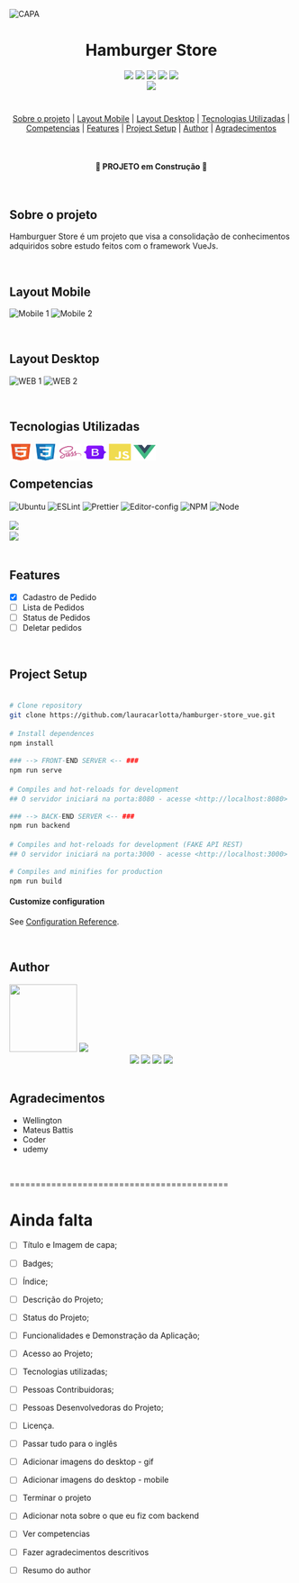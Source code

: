 ![CAPA](https://github.com/lauracarlotta/hamburger-store_vue/blob/main/src/assets/images/readme/burger-banner.png)

<h1 align="center">Hamburger Store</h1>

<div align="center">

<img src="https://img.shields.io/static/v1?label=Vue.JS&message=framework&color=4FC08D&style=for-the-badge&logo=vuedotjs"/>
<img src="https://img.shields.io/static/v1?label=SASS&message=pre-processor&color=CC6699&style=for-the-badge&logo=sass"/>
<img src="https://img.shields.io/github/repo-size/lauracarlotta/hamburger-store_vue?color=FF5&style=for-the-badge">
<img src="https://img.shields.io/github/last-commit/lauracarlotta/hamburger-store_vue?color=e05c5c&style=for-the-badge">
<a href="https://github.com/lauracarlotta/hamburger-store_vue/blob/main/LICENSE"><img src="https://img.shields.io/github/license/lauracarlotta/hamburger-store_vue?color=258AAF&style=for-the-badge"></a>

</div>

<div align="center">
	<img src="http://img.shields.io/static/v1?label=STATUS&message=EM%20DESENVOLVIMENTO&color=RED&style=for-the-badge"/>
</div>

#

<p align="center">
 <a href="#sobre-o-projeto">Sobre o projeto</a> |
 <a href="#layout-mobile">Layout Mobile</a> |
 <a href="#layout-desktop">Layout Desktop</a> |
 <a href="#tecnologias-utilizadas">Tecnologias Utilizadas</a> |
 <a href="#competencias">Competencias</a> |
 <a href="#features">Features</a> |
 <a href="#project-setup">Project Setup</a> |
 <a href="#author">Author</a> |
 <a href="#agradecimentos">Agradecimentos</a>
</p>

<br/>

<h4 align="center">🚧 PROJETO em Construção 🚧 </h4>

<br/>

## Sobre o projeto

Hamburguer Store é um projeto que visa a consolidação de conhecimentos adquiridos sobre estudo feitos com o framework VueJs.

<br/>

## Layout Mobile
![Mobile 1](http://link.com/assets) ![Mobile 2](http://link.com)

<br/>

## Layout Desktop
![WEB 1](http://link.com) ![WEB 2](http://link.com)

<br/>

## Tecnologias Utilizadas
<div style="display: inline-block;">
  <img align="center" alt="HTML" height="30" width="40" src="https://raw.githubusercontent.com/devicons/devicon/master/icons/html5/html5-original.svg">
  <img align="center" alt="CSS" height="30" width="40" src="https://raw.githubusercontent.com/devicons/devicon/master/icons/css3/css3-original.svg">
  <img align="center" alt="SASS" height="30" width="40" src="https://raw.githubusercontent.com/devicons/devicon/master/icons/sass/sass-original.svg">
  <img align="center" alt="Bootstrap" height="30" width="40" src="https://raw.githubusercontent.com/devicons/devicon/master/icons/bootstrap/bootstrap-original.svg">
  <img align="center" alt="Js" height="30" width="40" src="https://raw.githubusercontent.com/devicons/devicon/master/icons/javascript/javascript-plain.svg">
  <img align="center" alt="Vue" height="30" width="40" src="https://raw.githubusercontent.com/devicons/devicon/master/icons/vuejs/vuejs-original.svg">
</div>

<br/>

## Competencias
<div>
	<img align="center" alt="Ubuntu" height="30" width="100" src="https://img.shields.io/badge/Ubuntu-E95420?style=for-the-badge&logo=ubuntu&logoColor=white">
	<img align="center" alt="ESLint" height="30" width="100" src="https://img.shields.io/badge/eslint-3A33D1?style=for-the-badge&logo=eslint&logoColor=white">
	<img align="center" alt="Prettier" height="30" width="100" src="https://img.shields.io/badge/prettier-1A2C34?style=for-the-badge&logo=prettier&logoColor=F7BA3E">
	<img align="center" alt="Editor-config" height="30" width="130" src="https://img.shields.io/badge/Editor%20Config-E0EFEF?style=for-the-badge&logo=editorconfig&logoColor=000">
	<img align="center" alt="NPM" height="30" width="100" src="https://img.shields.io/badge/NPM-F00?style=for-the-badge&logo=npm&logoColor=red">
	<img align="center" alt="Node" height="30" width="100" src="https://img.shields.io/badge/Node.js-43853D?style=for-the-badge&logo=node.js&logoColor=white">
</div>

<br/>

<div>
	<img src="http://img.shields.io/static/v1?label=Made%20with&message=Visual%20Studio%20Code&color=007ACC&style=for-the-badge&logo=visualstudiocode"/>
	<br/>
	<img src="http://img.shields.io/static/v1?label=Fake%20Api%20REST&message=JSON-Server&color=007ACC&style=for-the-badge&logo=json"/>
</div>

<br/>

## Features
 - [x] Cadastro de Pedido
 - [ ] Lista de Pedidos
 - [ ] Status de Pedidos
 - [ ] Deletar pedidos

<br/>

## Project Setup

```bash

# Clone repository
git clone https://github.com/lauracarlotta/hamburger-store_vue.git

# Install dependences
npm install
```

```bash
### --> FRONT-END SERVER <-- ###
npm run serve

# Compiles and hot-reloads for development
## O servidor iniciará na porta:8080 - acesse <http://localhost:8080>
```

```bash
### --> BACK-END SERVER <-- ###
npm run backend

# Compiles and hot-reloads for development (FAKE API REST)
## O servidor iniciará na porta:3000 - acesse <http://localhost:3000>
```

```bash
# Compiles and minifies for production
npm run build
```

#### Customize configuration

See [Configuration Reference](https://cli.vuejs.org/config/).

<br/>

## Author
<div style="font-family: 'Great Vibes', cursive; font-size: larger;">
  <img src="https://i.ibb.co/2khHMTS/135861044-3663530760381961-1838278676959512214-n.jpg" width="120" height="120">
  <img src="https://github.com/lauracarlotta/hamburger-store_vue/blob/main/src/assets/images/readme/laura-signature.png" height="120">
</div>

<div align="center">
  <a href="https://www.instagram.com/carlotta.front" target="_blank"><img src="https://img.shields.io/badge/-Instagram-%23E4405F?style=for-the-badge&logo=instagram&logoColor=white"></a>
  <a href="https://medium.com/@laura.carlotta" target="_blank"><img src="https://img.shields.io/badge/Medium-12100E?style=for-the-badge&logo=medium&logoColor=white"></a>
  <a href="https://www.linkedin.com/in/lauracarlotta" target="_blank"><img src="https://img.shields.io/badge/-LinkedIn-%230077B5?style=for-the-badge&logo=linkedin&logoColor=white"></a>
  <a href="mailto:carlotta.custodio@gmail.com" target="_blank"><img src="https://img.shields.io/badge/Gmail-D14836?style=for-the-badge&logo=gmail&logoColor=white"></a>
</div>

<br/>

## Agradecimentos
 - Wellington
 - Mateus Battis
 - Coder
 - udemy

<br/>


==========================================

# Ainda falta

 - [ ] Título e Imagem de capa;
 - [ ] Badges;
 - [ ] Índice;
 - [ ] Descrição do Projeto;
 - [ ] Status do Projeto;
 - [ ] Funcionalidades e Demonstração da Aplicação;
 - [ ] Acesso ao Projeto;
 - [ ] Tecnologias utilizadas;
 - [ ] Pessoas Contribuidoras;
 - [ ] Pessoas Desenvolvedoras do Projeto;
 - [ ] Licença.
 - [ ] Passar tudo para o inglês
 - [ ] Adicionar imagens do desktop - gif
 - [ ] Adicionar imagens do desktop - mobile
 - [ ] Terminar o projeto
 - [ ] Adicionar nota sobre o que eu fiz com backend
 - [ ] Ver competencias
 - [ ] Fazer agradecimentos descritivos
 - [ ] Resumo do author

